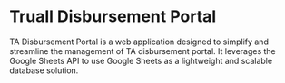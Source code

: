 # Truall Disbursement Portal
TA Disbursement Portal is a web application designed to simplify and streamline the management of TA disbursement portal. 
It leverages the Google Sheets API to use Google Sheets as a lightweight and scalable database solution.

